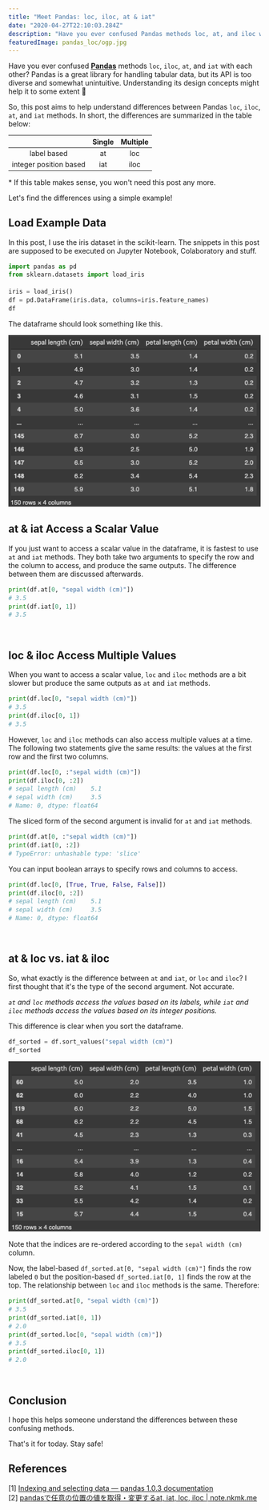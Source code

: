 ```yaml
---
title: "Meet Pandas: loc, iloc, at & iat"
date: "2020-04-27T22:10:03.284Z"
description: "Have you ever confused Pandas methods loc, at, and iloc with each other? It's no more confusing when you have this table in mind."
featuredImage: pandas_loc/ogp.jpg
---
```


Have you ever confused [**Pandas**](https://pandas.pydata.org/pandas-docs/stable/index.html) methods `loc`, `iloc`, `at`, and `iat` with each other? Pandas is a great library for handling tabular data, but its API is too diverse and somewhat unintuitive. Understanding its design concepts might help it to some extent 🐼

So, this post aims to help understand differences between Pandas `loc`, `iloc`, `at`, and `iat` methods. In short, the differences are summarized in the table below:

|                        | Single | Multiple |
| :--------------------: | :----: | :------: |
|      label based       |   at   |   loc    |
| integer position based |  iat   |   iloc   |

\* If this table makes sense, you won't need this post any more.

Let's find the differences using a simple example!

## Load Example Data
In this post, I use the iris dataset in the scikit-learn. The snippets in this post are supposed to be executed on Jupyter Notebook, Colaboratory and stuff.

```python
import pandas as pd
from sklearn.datasets import load_iris

iris = load_iris()
df = pd.DataFrame(iris.data, columns=iris.feature_names)
df
```

The dataframe should look something like this.

![](2020-04-26-23-49-44.png)

## at & iat Access a Scalar Value
If you just want to access a scalar value in the dataframe, it is fastest to use `at` and `iat` methods. They both take two arguments to specify the row and the column to access, and produce the same outputs. The difference between them are discussed afterwards.

```python
print(df.at[0, "sepal width (cm)"])
# 3.5
print(df.iat[0, 1])
# 3.5
```
<br/>

## loc & iloc Access Multiple Values
When you want to access a scalar value, `loc` and `iloc` methods are a bit slower but produce the same outputs as `at` and `iat` methods. 

```python
print(df.loc[0, "sepal width (cm)"])
# 3.5
print(df.iloc[0, 1])
# 3.5
```

However, `loc` and `iloc` methods can also access multiple values at a time. The following two statements give the same results: the values at the first row and the first two columns.

```python
print(df.loc[0, :"sepal width (cm)"])
print(df.iloc[0, :2])
# sepal length (cm)    5.1
# sepal width (cm)     3.5
# Name: 0, dtype: float64 
```

The sliced form of the second argument is invalid for `at` and `iat` methods.

```python
print(df.at[0, :"sepal width (cm)"])
print(df.iat[0, :2])
# TypeError: unhashable type: 'slice'
```

You can input boolean arrays to specify rows and columns to access.
 
```python
print(df.loc[0, [True, True, False, False]])
print(df.iloc[0, :2])
# sepal length (cm)    5.1
# sepal width (cm)     3.5
# Name: 0, dtype: float64
```

<br/>


## at & loc vs. iat & iloc
So, what exactly is the difference between `at` and `iat`, or `loc` and `iloc`? I first thought that it's the type of the second argument. Not accurate.

*`at` and `loc` methods access the values based on its labels, while `iat` and `iloc` methods access the values based on its integer positions.*

This difference is clear when you sort the dataframe.

```python
df_sorted = df.sort_values("sepal width (cm)")
df_sorted
```

![](2020-04-27-00-29-18.png)

Note that the indices are re-ordered according to the `sepal width (cm)` column.

Now, the label-based `df_sorted.at[0, "sepal width (cm)"]` finds the row labeled `0` but the position-based `df_sorted.iat[0, 1]` finds the row at the top. The relationship between `loc` and `iloc` methods is the same. Therefore:

```python
print(df_sorted.at[0, "sepal width (cm)"])
# 3.5
print(df_sorted.iat[0, 1])
# 2.0
print(df_sorted.loc[0, "sepal width (cm)"])
# 3.5
print(df_sorted.iloc[0, 1])
# 2.0
```
<br/>

## Conclusion
I hope this helps someone understand the differences between these confusing methods.

That's it for today. Stay safe!

## References
[1] [Indexing and selecting data — pandas 1.0.3 documentation](https://pandas.pydata.org/pandas-docs/stable/user_guide/indexing.html#different-choices-for-indexing)  
[2] [pandasで任意の位置の値を取得・変更するat, iat, loc, iloc | note.nkmk.me](https://note.nkmk.me/python-pandas-at-iat-loc-iloc/)
